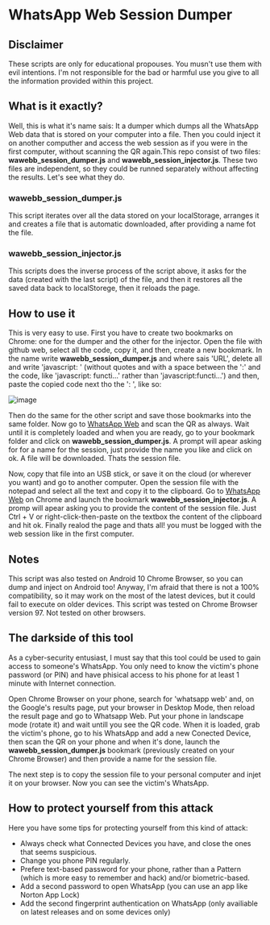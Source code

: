 # WhatsApp Web Session Dumper

## Disclaimer ##

These scripts are only for educational propouses. You musn't use them with evil intentions. I'm not responsible for the bad or harmful use you give to all the information provided within this project.

## What is it exactly? ##

Well, this is what it's name sais: It a dumper which dumps all the WhatsApp Web data that is stored on your computer into a file. Then you could inject it on another computher and access the web session as if you were in the first computer, without scanning the QR again.This repo consist of two files: **wawebb_session_dumper.js** and **wawebb_session_injector.js**. These two files are independent, so they could be runned separately without affecting the results. Let's see what they do.

### wawebb_session_dumper.js ###

This script iterates over all the data stored on your localStorage, arranges it and creates a file that is automatic downloaded, after providing a name fot the file.

### wawebb_session_injector.js ###

This scripts does the inverse process of the script above, it asks for the data (created with the last script) of the file, and then it restores all the saved data back to localStorege, then it reloads the page.

## How to use it ##

This is very easy to use. First you have to create two bookmarks on Chrome: one for the dumper and the other for the injector. Open the file with github web, select all the code, copy it, and then, create a new bookmark. In the name write **wawebb_session_dumper.js** and where sais 'URL', delete all and write 'javascript: ' (without quotes and with a space between the ':' and the code, like 'javascript: functi...' rather than 'javascript:functi...') and then, paste the copied code next tho the ': ', like so:

![image](https://user-images.githubusercontent.com/72309928/162575874-fd35c6de-8661-4f79-842e-e650f8ab4b2d.png)

Then do the same for the other script and save those bookmarks into the same folder. Now go to [WhatsApp Web](https://web.whatsapp.com/ "WhatsApp Web") and scan the QR as always. Wait until it is completely loaded and when you are ready, go to your bookmark folder and click on **wawebb_session_dumper.js**. A prompt will apear asking for for a name for the session, just provide the name you like and click on ok. A file will be downloaded. Thats the session file.

Now, copy that file into an USB stick, or save it on the cloud (or wherever you want) and go to another computer. Open the session file with the notepad and select all the text and copy it to the clipboard. Go to [WhatsApp Web](https://web.whatsapp.com/ "WhatsApp Web") on Chrome and launch the bookmark **wawebb_session_injector.js**. A promp will apear asking you to provide the content of the session file. Just Ctrl + V or right-click-then-paste on the textbox the content of the clipboard and hit ok. Finally realod the page and thats all! you must be logged with the web session like in the first computer.

## Notes ##

This script was also tested on Android 10 Chrome Browser, so you can dump and inject on Android too! Anyway, I'm afraid that there is not a 100% compatibility, so it may work on the most of the latest devices, but it could fail to execute on older devices. This script was tested on Chrome Browser version 97. Not tested on other browsers.

## The darkside of this tool ##

As a cyber-security entusiast, I must say that this tool could be used to gain access to someone's WhatsApp. You only need to know the victim's phone password (or PIN) and have phisical access to his phone for at least 1 minute with Internet connection. 

Open Chrome Browser on your phone, search for 'whatsapp web' and, on the Google's results page, put your browser in Desktop Mode, then reload the result page and go to Whatsapp Web. Put your phone in landscape mode (rotate it) and wait untill you see the QR code. When it is loaded, grab the victim's phone, go to his WhatsApp and add a new Conected Device, then scan the QR on your phone and when it's done, launch the **wawebb_session_dumper.js** bookmark (previously created on your Chrome Browser) and then provide a name for the session file.

The next step is to copy the session file to your personal computer and injet it on your browser. Now you can see the victim's WhatsApp.

## How to protect yourself from this attack ##

Here you have some tips for protecting yourself from this kind of attack:

- Always check what Connected Devices you have, and close the ones that seems suspicious.
- Change you phone PIN regularly.
- Prefere text-based password for your phone, rather than a Pattern (which is more easy to remember and hack) and/or biometric-based.
- Add a second password to open WhatsApp (you can use an app like Norton App Lock)
- Add the second fingerprint authentication on WhatsApp (only availiable on latest releases and on some devices only)

